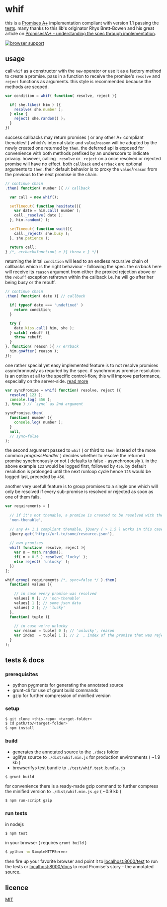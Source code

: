 
whif
====

this is a [Promises A+][3] implementation compliant with version 1.1 passing the [tests][2].
many thanks to this lib's originator Rhys Brett-Bowen and his great article on [Promises/A+ - understanding the spec through implementation][1].

[![browser support](https://ci.testling.com/espretto/whif.png)](https://ci.testling.com/espretto/whif)

[1]: http://modernjavascript.blogspot.de/2013/08/promisesa-understanding-by-doing.html
[2]: https://github.com/promises-aplus/promises-tests
[3]: http://promises-aplus.github.io/promises-spec/

usage
-----

call `whif` as a constructor with the `new` operator or use it as a factory method to create a promise. pass in a function to receive the promise's `resolve` and `reject` functions as arguments. this style is recommended because the methods are scoped.
```js
var condition = whif( function( resolve, reject ){

  if( she.likes( him ) ){
    resolve( she.number );
  } else {
    reject( she.random() );
  }
})
```
success callbacks may return promises ( or any other A+ compliant thenables! ) which's internal state and `value`/`reason` will be adopted by the newly created one returned by `then`. the deferred api is exposed for convenience with both methods prefixed by an underscore to indicate privacy. however, calling `_resolve` or `_reject` on a once resolved or rejected promise will have no effect. both `callback` and `errback` are optional arguments to `then`. their default behavior is to proxy the `value`/`reason` from the previous to the next promise in the chain.
```js
// continue chain
.then( function( number ){ // callback

  var call = new whif();

  setTimeout( function hesitate(){
    var date = him.call( number );
    call._resolve( date );
  }, him.random() );

  setTimeout( function wait(){
    call._reject( she.busy );
  }, she.patience );

  return call;
} /*, errback=function( e ){ throw e } */)
```
returning the inital `condition` will lead to an endless recursive chain of callbacks which is the right behaviour - following the spec. the _errback_ here will receive its `reason` argument from either the proxied rejection above or the `rebuff` exception rethrown within the callback i.e. he will go after her being busy or the rebuff.
```js
// continue chain
.then( function( date ){ // callback

  if( typeof date === 'undefined' )
    return condition;
  }

  try {
    date.kiss.call( him, she );
  } catch( rebuff ){
    throw rebuff;
  }
}, function( reason ){ // errback
  him.goAfter( reason );
});
```
one rather special yet easy implemented feature is to not resolve promises asynchronously as requried by the spec. if synchronous promise resolution is an option at all to the specific control-flow, this will improve performance, especially on the server-side. [read more][4]
```js
var syncPromise = whif( function( resolve, reject ){
  resolve( 123 );
  console.log( 456 );
}, true ) // `sync` as 2nd argument

syncPromise.then(
  function( number ){
    console.log( number );
  }
  null,
  // sync=false
);
```
the second argument passed to `whif` ( or third to `then` instead of the more common _progressHandler_ ) decides whether to resolve the returned promise synchronously or not ( defaults to false - asynchronously ). in the above example `123` would be logged first, followed by `456`. by default resolution is prolonged until the next runloop cycle hence `123` would be logged last, preceded by `456`.

[4]: http://thanpol.as/javascript/promises-a-performance-hits-you-should-be-aware-of

another very usefull feature is to group promises to a single one which will only be resolved if every sub-promise is resolved or rejected as soon as one of them fails.
```js
var requirements = [
  
  // if it's not thenable, a promise is created to be resolved with the value
  'non-thenable',
  
  // any A+ 1.1 compliant thenable, jQuery ( > 1.5 ) works in this case
  jQuery.get('http://url.to/some/resource.json'),
  
  // own promises
  whif( function( resolve, reject ){
    var n = Math.random();
    if( n < 0.5 ) resolve( 'lucky' );
    else reject( 'unlucky' );
  })
];

whif.group( requirements /*, sync=false */ ).then(
  function( values ){
    
    // in case every promise was resolved
    values[ 0 ]; // 'non-thenable'
    values[ 1 ]; // some json data
    values[ 2 ]; // 'lucky'
  },
  function( tuple ){
    
    // in case we're unlucky
    var reason = tuple[ 0 ]; // 'unlucky', reason
    var index  = tuple[ 1 ]; // 2  , index of the promise that was rejected
  }
);
```

tests & docs
------------

### prerequisites
- python pygments for generating the annotated source
- grunt-cli for use of grunt build commands
- gzip for further compression of minified version

### setup
```sh
$ git clone <this-repo> <target-folder>
$ cd path/to/<target-folder>
$ npm install
```

### build
- generates the annotated source to the `./docs` folder
- uglifys source to `./dist/whif.min.js` for production environments ( ~1.9 kb )
- browserifys test bundle to `./test/whif.test.bundle.js`
```sh
$ grunt build
```
for convenience there is a ready-made gzip command to further compress the minified version to `./dist/whif.min.js.gz` ( ~0.9 kb )
```sh
$ npm run-script gzip
```

### run tests
in nodejs
```sh
$ npm test
```
in your browser ( requires `grunt build` )
```sh
$ python -m SimpleHTTPServer
```
then fire up your favorite browser and point it to [localhost:8000/test](http://localhost:8000/test) to run the tests or [localhost:8000/docs](localhost:8000/docs/src/whif.js.html) to read Promise's story - the annotated source.

licence
-------
[MIT](http://mariusrunge.com/mit-licence.html)